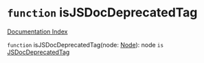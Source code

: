 # `function` isJSDocDeprecatedTag

[Documentation Index](../README.md)

`function` isJSDocDeprecatedTag(node: [Node](../private.interface.Node/README.md)): node `is` [JSDocDeprecatedTag](../private.interface.JSDocDeprecatedTag/README.md)